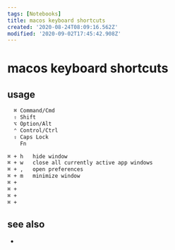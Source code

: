```yaml
---
tags: [Notebooks]
title: macos keyboard shortcuts
created: '2020-08-24T08:09:16.562Z'
modified: '2020-09-02T17:45:42.908Z'
---
```


# macos keyboard shortcuts

## usage
```sh
  ⌘ Command/Cmd 
  ⇧ Shift 
  ⌥ Option/Alt 
  ⌃ Control/Ctrl 
  ⇪ Caps Lock 
    Fn

⌘ + h   hide window
⌘ + w   close all currently active app windows
⌘ + ,   open preferences
⌘ + m   minimize window
⌘ + 
⌘ + 
⌘ + 
⌘ + 

```
## see also
- 
